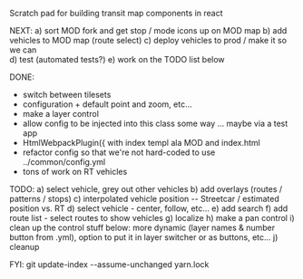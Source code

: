 Scratch pad for building transit map components in react

 NEXT:
  a) sort MOD fork and get stop / mode icons up on MOD map
  b) add vehicles to MOD map (route select)
  c) deploy vehicles to prod / make it so we can  
  d) test (automated tests?)
  e) work on the TODO list below


 DONE:
   - switch between tilesets
   - configuration + default point and zoom, etc...
   - make a layer control
   - allow config to be injected into this class some way ... maybe via a test app
   - HtmlWebpackPlugin({ with index templ ala MOD and index.html
   - refactor config so that we're not hard-coded to use ../common/config.yml
   - tons of work on RT vehicles


 TODO:
   a) select vehicle, grey out other vehicles
   b) add overlays (routes / patterns / stops)
   c) interpolated vehicle position -- Streetcar / estimated position vs. RT
   d) select vehicle - center, follow, etc...
   e) add search
   f) add route list - select routes to show vehicles
   g) localize
   h) make a pan control
   i) clean up the control stuff below: more dynamic (layer names & number button from .yml),
      option to put it in layer switcher or as buttons, etc...
   j) cleanup
   

FYI:
   git update-index --assume-unchanged yarn.lock
   